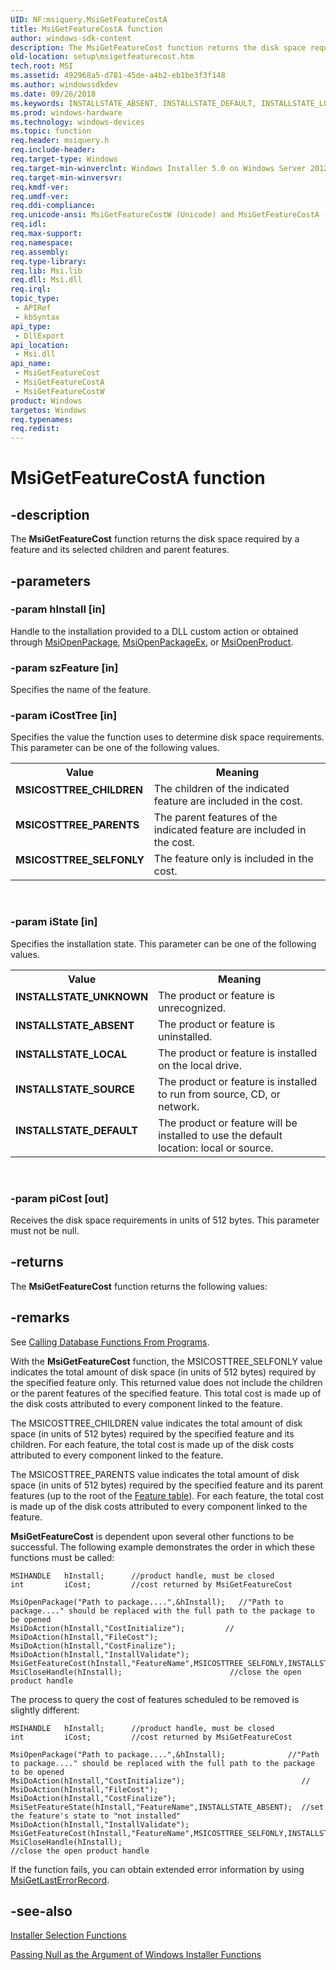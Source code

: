 ```yaml
---
UID: NF:msiquery.MsiGetFeatureCostA
title: MsiGetFeatureCostA function
author: windows-sdk-content
description: The MsiGetFeatureCost function returns the disk space required by a feature and its selected children and parent features.
old-location: setup\msigetfeaturecost.htm
tech.root: MSI
ms.assetid: 492968a5-d781-45de-a4b2-eb1be3f3f148
ms.author: windowssdkdev
ms.date: 09/26/2018
ms.keywords: INSTALLSTATE_ABSENT, INSTALLSTATE_DEFAULT, INSTALLSTATE_LOCAL, INSTALLSTATE_SOURCE, INSTALLSTATE_UNKNOWN, MSICOSTTREE_CHILDREN, MSICOSTTREE_PARENTS, MSICOSTTREE_SELFONLY, MsiGetFeatureCost, MsiGetFeatureCost function, MsiGetFeatureCostA, MsiGetFeatureCostW, _msi_msigetfeaturecost, msiquery/MsiGetFeatureCost, msiquery/MsiGetFeatureCostA, msiquery/MsiGetFeatureCostW, setup.msigetfeaturecost
ms.prod: windows-hardware
ms.technology: windows-devices
ms.topic: function
req.header: msiquery.h
req.include-header: 
req.target-type: Windows
req.target-min-winverclnt: Windows Installer 5.0 on Windows Server 2012, Windows 8, Windows Server 2008 R2 or Windows 7. Windows Installer 4.0 or Windows Installer 4.5 on   Windows Server 2008 or Windows Vista. Windows Installer on Windows Server 2003 or Windows XP
req.target-min-winversvr: 
req.kmdf-ver: 
req.umdf-ver: 
req.ddi-compliance: 
req.unicode-ansi: MsiGetFeatureCostW (Unicode) and MsiGetFeatureCostA (ANSI)
req.idl: 
req.max-support: 
req.namespace: 
req.assembly: 
req.type-library: 
req.lib: Msi.lib
req.dll: Msi.dll
req.irql: 
topic_type:
 - APIRef
 - kbSyntax
api_type:
 - DllExport
api_location:
 - Msi.dll
api_name:
 - MsiGetFeatureCost
 - MsiGetFeatureCostA
 - MsiGetFeatureCostW
product: Windows
targetos: Windows
req.typenames: 
req.redist: 
---
```


# MsiGetFeatureCostA function


## -description


The 
<b>MsiGetFeatureCost</b> function returns the disk space required by a feature and its selected children and parent features.


## -parameters




### -param hInstall [in]

Handle to the installation provided to a DLL custom action or obtained through <a href="https://msdn.microsoft.com/1227493a-58dc-4e41-b6d7-9ecce0b3df40">MsiOpenPackage</a>, <a href="https://msdn.microsoft.com/9e9550e9-9c10-4ef1-a172-dfacaaa37fd0">MsiOpenPackageEx</a>, or <a href="https://msdn.microsoft.com/fdc5a2f5-c44a-4cb3-b206-a598bd60024b">MsiOpenProduct</a>.


### -param szFeature [in]

Specifies the name of the feature.


### -param iCostTree [in]

Specifies the value the function uses to determine disk space requirements. This parameter can be one of the following values. 



<table>
<tr>
<th>Value</th>
<th>Meaning</th>
</tr>
<tr>
<td width="40%"><a id="MSICOSTTREE_CHILDREN"></a><a id="msicosttree_children"></a><dl>
<dt><b>MSICOSTTREE_CHILDREN</b></dt>
</dl>
</td>
<td width="60%">
The children of the indicated feature are included in the cost.

</td>
</tr>
<tr>
<td width="40%"><a id="MSICOSTTREE_PARENTS"></a><a id="msicosttree_parents"></a><dl>
<dt><b>MSICOSTTREE_PARENTS</b></dt>
</dl>
</td>
<td width="60%">
The parent features of the indicated feature are included in the cost.

</td>
</tr>
<tr>
<td width="40%"><a id="MSICOSTTREE_SELFONLY"></a><a id="msicosttree_selfonly"></a><dl>
<dt><b>MSICOSTTREE_SELFONLY</b></dt>
</dl>
</td>
<td width="60%">
The feature only is included in the cost.

</td>
</tr>
</table>
 


### -param iState [in]

Specifies the installation state. This parameter can be one of the following values. 



<table>
<tr>
<th>Value</th>
<th>Meaning</th>
</tr>
<tr>
<td width="40%"><a id="INSTALLSTATE_UNKNOWN"></a><a id="installstate_unknown"></a><dl>
<dt><b>INSTALLSTATE_UNKNOWN</b></dt>
</dl>
</td>
<td width="60%">
The product or feature is unrecognized.

</td>
</tr>
<tr>
<td width="40%"><a id="INSTALLSTATE_ABSENT"></a><a id="installstate_absent"></a><dl>
<dt><b>INSTALLSTATE_ABSENT</b></dt>
</dl>
</td>
<td width="60%">
The product or feature is uninstalled.

</td>
</tr>
<tr>
<td width="40%"><a id="INSTALLSTATE_LOCAL"></a><a id="installstate_local"></a><dl>
<dt><b>INSTALLSTATE_LOCAL</b></dt>
</dl>
</td>
<td width="60%">
The product or feature is installed on the local drive.

</td>
</tr>
<tr>
<td width="40%"><a id="INSTALLSTATE_SOURCE"></a><a id="installstate_source"></a><dl>
<dt><b>INSTALLSTATE_SOURCE</b></dt>
</dl>
</td>
<td width="60%">
The product or feature is installed to run from source, CD, or network.

</td>
</tr>
<tr>
<td width="40%"><a id="INSTALLSTATE_DEFAULT"></a><a id="installstate_default"></a><dl>
<dt><b>INSTALLSTATE_DEFAULT</b></dt>
</dl>
</td>
<td width="60%">
The product or feature will be installed to use the default location: local or source.

</td>
</tr>
</table>
 


### -param piCost [out]

Receives the disk space requirements in units of 512 bytes. This parameter must not be null.


## -returns



The 
<b>MsiGetFeatureCost</b> function returns the following values:
					




## -remarks



See 
<a href="https://msdn.microsoft.com/b9795825-41fa-474b-a0c5-06770aa99bc1">Calling Database Functions From Programs</a>.

With the 
<b>MsiGetFeatureCost</b> function, the MSICOSTTREE_SELFONLY value indicates the total amount of disk space (in units of 512 bytes) required by the specified feature only. This returned value does not include the children or the parent features of the specified feature. This total cost is made up of the disk costs attributed to every component linked to the feature.

The MSICOSTTREE_CHILDREN value indicates the total amount of disk space (in units of 512 bytes) required by the specified feature and its children. For each feature, the total cost is made up of the disk costs attributed to every component linked to the feature.

The MSICOSTTREE_PARENTS value indicates the total amount of disk space (in units of 512 bytes) required by the specified feature and its parent features (up to the root of the 
<a href="https://msdn.microsoft.com/1faee1d5-6e39-43ea-bf92-a0b3986a13a1">Feature table</a>). For each feature, the total cost is made up of the disk costs attributed to every component linked to the feature.

<b>MsiGetFeatureCost</b> is dependent upon several other functions to be successful. The following example demonstrates the order in which these functions must be called:

<pre class="syntax" xml:space="preserve"><code>MSIHANDLE   hInstall;      //product handle, must be closed
int         iCost;         //cost returned by MsiGetFeatureCost

MsiOpenPackage("Path to package....",&amp;hInstall);   //"Path to package...." should be replaced with the full path to the package to be opened
MsiDoAction(hInstall,"CostInitialize");         //
MsiDoAction(hInstall,"FileCost");
MsiDoAction(hInstall,"CostFinalize");
MsiDoAction(hInstall,"InstallValidate");
MsiGetFeatureCost(hInstall,"FeatureName",MSICOSTTREE_SELFONLY,INSTALLSTATE_ABSENT,&amp;iCost);
MsiCloseHandle(hInstall);                        //close the open product handle</code></pre>
The process to query the cost of features scheduled to be removed is slightly different:

<pre class="syntax" xml:space="preserve"><code>MSIHANDLE   hInstall;      //product handle, must be closed
int         iCost;         //cost returned by MsiGetFeatureCost

MsiOpenPackage("Path to package....",&amp;hInstall);              //"Path to package...." should be replaced with the full path to the package to be opened
MsiDoAction(hInstall,"CostInitialize");                          //
MsiDoAction(hInstall,"FileCost");
MsiDoAction(hInstall,"CostFinalize");
MsiSetFeatureState(hInstall,"FeatureName",INSTALLSTATE_ABSENT);  //set the feature's state to "not installed"
MsiDoAction(hInstall,"InstallValidate");
MsiGetFeatureCost(hInstall,"FeatureName",MSICOSTTREE_SELFONLY,INSTALLSTATE_ABSENT,&amp;iCost);
MsiCloseHandle(hInstall);                                        //close the open product handle</code></pre>
If the function fails, you can obtain extended error information by using <a href="https://msdn.microsoft.com/0d6f4506-367b-43d7-ba1c-2a93c1d0cc51">MsiGetLastErrorRecord</a>.




## -see-also




<a href="database_functions.htm">Installer Selection Functions</a>



<a href="https://msdn.microsoft.com/f566c4a4-b90c-4d73-9d7f-f5b836630636">Passing Null as the Argument of Windows Installer Functions</a>
 

 


